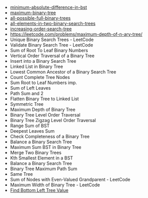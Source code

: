 - [minimum-absolute-difference-in-bst](https://leetcode.com/problems/minimum-absolute-difference-in-bst/)
- [maximum-binary-tree](https://leetcode.com/problems/maximum-binary-tree/)
- [all-possible-full-binary-trees](https://leetcode.com/problems/all-possible-full-binary-trees/)
- [all-elements-in-two-binary-search-trees](https://leetcode.com/problems/all-elements-in-two-binary-search-trees/)
- [increasing-order-search-tree](https://leetcode.com/problems/increasing-order-search-tree/)
- https://leetcode.com/problems/maximum-depth-of-n-ary-tree/
- Unique Binary Search Trees - LeetCode
- Validate Binary Search Tree - LeetCode
- Sum of Root To Leaf Binary Numbers
- Vertical Order Traversal of a Binary Tree
- Insert into a Binary Search Tree
- Linked List in Binary Tree
- Lowest Common Ancestor of a Binary Search Tree
- Count Complete Tree Nodes
- Sum Root to Leaf Numbers imp.
- Sum of Left Leaves
- Path Sum and 2
- Flatten Binary Tree to Linked List
- Symmetric Tree
- Maximum Depth of Binary Tree
- Binary Tree Level Order Traversal
- Binary Tree Zigzag Level Order Traversal
- Range Sum of BST
- Deepest Leaves Sum
- Check Completeness of a Binary Tree
- Balance a Binary Search Tree
- Maximum Sum BST in Binary Tree
- Merge Two Binary Trees
- Kth Smallest Element in a BST
- Balance a Binary Search Tree
- Binary Tree Maximum Path Sum
- Same Tree
- Sum of Nodes with Even-Valued Grandparent - LeetCode
- Maximum Width of Binary Tree - LeetCode
- [Find Bottom Left Tree Value](https://leetcode.com/problems/find-bottom-left-tree-value/)
